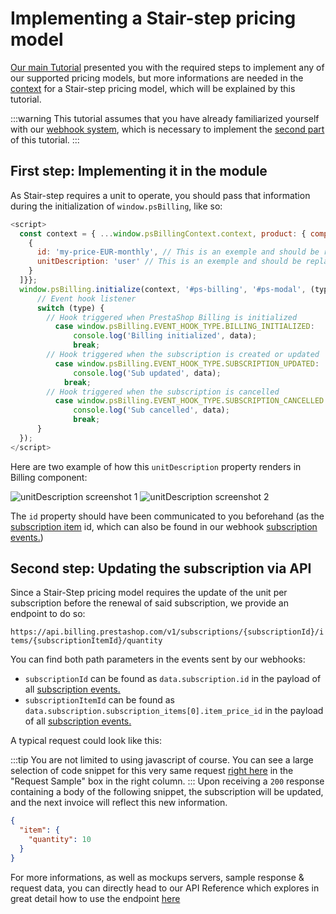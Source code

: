 # Implementing a Stair-step pricing model

[Our main Tutorial](../3-tutorial/README.md) presented you with the required steps to implement any of our supported pricing models, but more informations are needed in the [context](#context) for a Stair-step pricing model, which will be explained by this tutorial.

:::warning
This tutorial assumes that you have already familiarized yourself with our [webhook system](../3-tutorial/README.md#responding-to-our-webhooks), which is necessary to implement the [second part](#second-step-updating-the-subscription-via-api) of this tutorial.
:::

## First step: Implementing it in the module
As Stair-step requires a unit to operate, you should pass that information during the initialization of `window.psBilling`, like so:

```js
<script>
  const context = { ...window.psBillingContext.context, product: { components: [
    {
      id: 'my-price-EUR-monthly', // This is an exemple and should be replaced with your id
      unitDescription: 'user' // This is an exemple and should be replaced with your unit description
    }
  ]}};
  window.psBilling.initialize(context, '#ps-billing', '#ps-modal', (type, data) => {
      // Event hook listener
      switch (type) {
        // Hook triggered when PrestaShop Billing is initialized
          case window.psBilling.EVENT_HOOK_TYPE.BILLING_INITIALIZED:
              console.log('Billing initialized', data);
              break;
        // Hook triggered when the subscription is created or updated
          case window.psBilling.EVENT_HOOK_TYPE.SUBSCRIPTION_UPDATED:
              console.log('Sub updated', data);
            break;
        // Hook triggered when the subscription is cancelled
          case window.psBilling.EVENT_HOOK_TYPE.SUBSCRIPTION_CANCELLED:
              console.log('Sub cancelled', data);
              break;
      }
  });
</script>
```
Here are two example of how this `unitDescription` property renders in Billing component:

![unitDescription screenshot 1](/assets/images/billing/unit-description-screenshot-1.png)
![unitDescription screenshot 2](/assets/images/billing/unit-description-screenshot-2.png)

The `id` property should have been communicated to you beforehand (as the [subscription item](../2-concepts/README.md#subscription-item) id, which can also be found in our webhook [subscription events.](../5-references/1-webhook/README.md#subscription))

## Second step: Updating the subscription via API

Since a Stair-Step pricing model requires the update of the unit per subscription before the renewal of said subscription, we provide an endpoint to do so:

`https://api.billing.prestashop.com/v1/subscriptions/{subscriptionId}/items/{subscriptionItemId}/quantity`

You can find both path parameters in the events sent by our webhooks:
- `subscriptionId` can be found as `data.subscription.id` in the payload of all [subscription events.](../5-references/1-webhook/README.md#subscription)
- `subscriptionItemId` can be found as `data.subscription.subscription_items[0].item_price_id` in the payload of all [subscription events.](../5-references/1-webhook/README.md#subscription)

A typical request could look like this: 

<CodeSwitcher :languages="{js:'JavaScript',php:'Php'}">
<template v-slot:js>

```js
// Replace {subscriptionId} and {subscriptionItemId}
const url = 'https://api.billing.prestashop.com/v1/subscriptions/{subscriptionId}/items/{subscriptionItemId}/quantity';
const options = {
  method: 'PUT',
  headers: {
    'Content-Type': 'application/json',
    Accept: 'application/json',
    Authorization: ''
  },
  body: '{"quantity":10}'
};

try {
  const response = await fetch(url, options);
  const data = await response.json();
  console.log(data);
} catch (error) {
  console.error(error);
}
```

</template>
<template v-slot:php>

```php
<?php

$client = new \GuzzleHttp\Client();

$response = $client->request('PUT', 'https://api.billing.prestashop.com/v1/subscriptions/subscriptionId/items/subscriptionItemId/quantity', [
  'body' => '{
  "quantity": 10
}',
  'headers' => [
    'Accept' => 'application/json',
    'Authorization' => '',
    'Content-Type' => 'application/json',
  ],
]);

echo $response->getBody();
```

</template>
</CodeSwitcher>


:::tip
You are not limited to using javascript of course. You can see a large selection of code snippet for this very same request [right here](https://prestashop-billing.stoplight.io/docs/api-gateway/533ffe47d3f3a-set-the-quantity-of-a-subscription-item) in the "Request Sample" box in the right column.
:::
Upon receiving a `200` response containing a body of the following snippet, the subscription will be updated, and the next invoice will reflect this new information.
```json
{
  "item": {
    "quantity": 10
  }
}
```

For more informations, as well as mockups servers, sample response & request data, you can directly head to our API Reference which explores in great detail how to use the endpoint [here](https://prestashop-billing.stoplight.io/docs/api-gateway/533ffe47d3f3a-set-the-quantity-of-a-subscription-item) 
